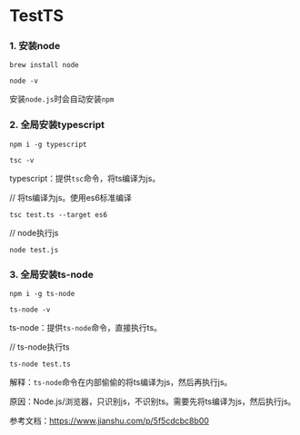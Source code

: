 # TestTS

### 1. 安装node

`brew install node`

`node -v`

安装`node.js`时会自动安装`npm`

### 2. 全局安装typescript

`npm i -g typescript`

`tsc -v`

typescript：提供`tsc`命令，将ts编译为js。

// 将ts编译为js。使用es6标准编译

`tsc test.ts --target es6`

// node执行js

`node test.js`

### 3. 全局安装ts-node

`npm i -g ts-node`

`ts-node -v`

ts-node：提供`ts-node`命令，直接执行ts。

// ts-node执行ts

`ts-node test.ts`

解释：`ts-node`命令在内部偷偷的将ts编译为js，然后再执行js。

原因：Node.js/浏览器，只识别js，不识别ts。需要先将ts编译为js，然后执行js。

参考文档：https://www.jianshu.com/p/5f5cdcbc8b00
